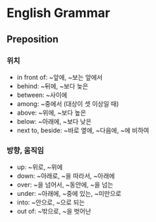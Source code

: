 # English Grammar

## Preposition

### 위치

- in front of: ~앞에, ~보는 앞에서
- behind: ~뒤에, ~보다 늦은
- between: ~사이에
- among: ~중에서 (대상이 셋 이상일 때)
- above: ~위에, ~보다 높은
- below: ~아래에, ~보다 낮은
- next to, beside: ~바로 옆에, ~다음에, ~에 비하여

### 방향, 움직임

- up: ~위로, ~위에
- down: ~아래로, ~을 따라서, ~아래에
- over: ~을 넘어서, ~동안에, ~을 넘는
- under: ~아래에, ~중에 있는, ~미만으로
- into: ~안으로, ~으로 되는
- out of: ~밖으로, ~을 벗어난
